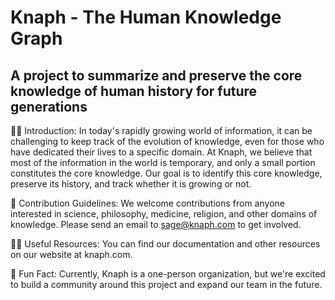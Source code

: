 # Knaph - The Human Knowledge Graph
## A project to summarize and preserve the core knowledge of human history for future generations

🙋‍♀️ Introduction:
In today's rapidly growing world of information, it can be challenging to keep track of the evolution of knowledge, even for those who have dedicated their lives to a specific domain. At Knaph, we believe that most of the information in the world is temporary, and only a small portion constitutes the core knowledge. Our goal is to identify this core knowledge, preserve its history, and track whether it is growing or not.

🌈 Contribution Guidelines:
We welcome contributions from anyone interested in science, philosophy, medicine, religion, and other domains of knowledge. Please send an email to sage@knaph.com to get involved.

👩‍💻 Useful Resources:
You can find our documentation and other resources on our website at knaph.com.

🍿 Fun Fact:
Currently, Knaph is a one-person organization, but we're excited to build a community around this project and expand our team in the future.
